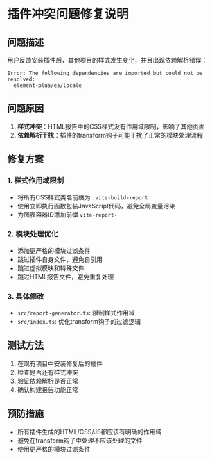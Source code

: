 # 插件冲突问题修复说明

## 问题描述
用户反馈安装插件后，其他项目的样式发生变化，并且出现依赖解析错误：
```
Error: The following dependencies are imported but could not be resolved:
  element-plus/es/locale
```

## 问题原因
1. **样式冲突**：HTML报告中的CSS样式没有作用域限制，影响了其他页面
2. **依赖解析干扰**：插件的transform钩子可能干扰了正常的模块处理流程

## 修复方案

### 1. 样式作用域限制
- 将所有CSS样式类名前缀为 `.vite-build-report`
- 使用立即执行函数包装JavaScript代码，避免全局变量污染
- 为图表容器ID添加前缀 `vite-report-`

### 2. 模块处理优化
- 添加更严格的模块过滤条件
- 跳过插件自身文件，避免自引用
- 跳过虚拟模块和特殊文件
- 跳过HTML报告文件，避免重复处理

### 3. 具体修改
- `src/report-generator.ts`: 限制样式作用域
- `src/index.ts`: 优化transform钩子的过滤逻辑

## 测试方法
1. 在现有项目中安装修复后的插件
2. 检查是否还有样式冲突
3. 验证依赖解析是否正常
4. 确认构建报告功能正常

## 预防措施
- 所有插件生成的HTML/CSS/JS都应该有明确的作用域
- 避免在transform钩子中处理不应该处理的文件
- 使用更严格的模块过滤条件 